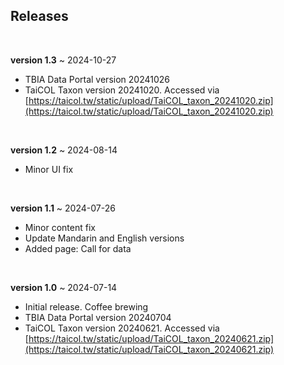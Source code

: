 ## Releases
<br>

**version 1.3** ~ 2024-10-27
- TBIA Data Portal version 20241026
- TaiCOL Taxon version 20241020. Accessed via [https://taicol.tw/static/upload/TaiCOL_taxon_20241020.zip](https://taicol.tw/static/upload/TaiCOL_taxon_20241020.zip)

<br>

**version 1.2** ~ 2024-08-14
- Minor UI fix <i class="fa-solid fa-palette"></i>

<br>

**version 1.1** ~ 2024-07-26
- Minor content fix 
- Update Mandarin and English versions <i class="fa-solid fa-language"></i>
- Added page: Call for data

<br>

**version 1.0** ~ 2024-07-14
- Initial release. Coffee brewing <i class="fa-solid fa-mug-hot"></i>
- TBIA Data Portal version 20240704
- TaiCOL Taxon version 20240621. Accessed via [https://taicol.tw/static/upload/TaiCOL_taxon_20240621.zip](https://taicol.tw/static/upload/TaiCOL_taxon_20240621.zip)